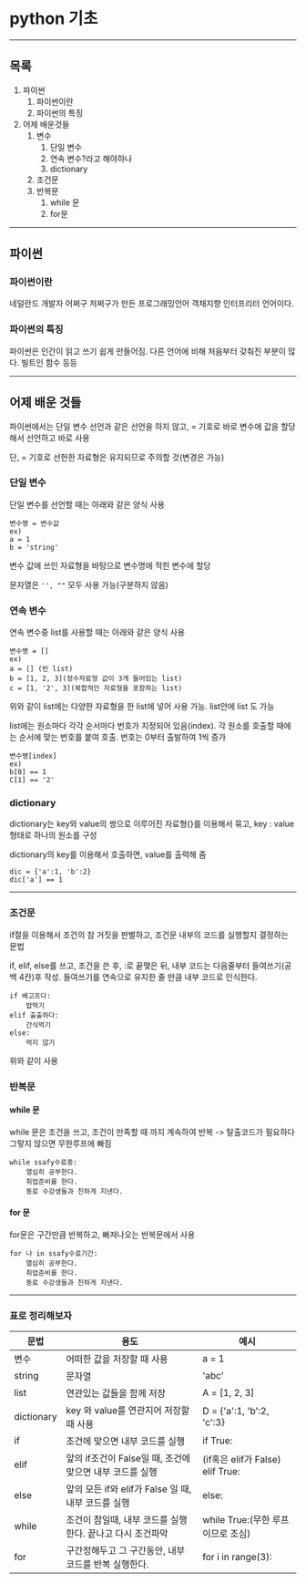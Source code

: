 # python 기초

---

## 목록

1. 파이썬
   1. 파이썬이란
   2. 파이썬의 특징
2. 어제 배운것들
   1. 변수
      1. 단일 변수
      2. 연속 변수?라고 해야하나
      3. dictionary
   2. 조건문
   3. 반복문
      1. while 문
      2. for문

---

## 파이썬



### 파이썬이란

네덜란드 개발자 어쩌구 저쩌구가 만든 프로그래밍언어 객채지향 인터프리터 언어이다.

### 파이썬의 특징

파이썬은 인간이 읽고 쓰기 쉽게 만들어짐. 다른 언어에 비해 처음부터 갖춰진 부분이 많다. 빌트인 함수 등등

---

## 어제 배운 것들

파이썬에서는 단일 변수 선언과 같은 선언을 하지 않고, = 기호로 바로 변수에 값을 할당해서 선언하고 바로 사용

단, = 기호로 선헌한 자료형은 유지되므로 주의할 것(변경은 가능)

### 단일 변수

단일 변수를 선언할 때는 아래와 같은 양식 사용

```
변수명 = 변수값
ex)
a = 1
b = 'string'
```

변수 값에 쓰인 자료형을 바탕으로 변수명에 적힌 변수에 할당

문자열은 `'', ""` 모두 사용 가능(구분하지 않음)

### 연속 변수

연속 변수중 list를 사용할 때는 아래와 같은 양식 사용

```
변수명 = []
ex)
a = [] (빈 list)
b = [1, 2, 3](정수자료형 값이 3개 들어있는 list)
c = [1, '2', 3](복합적인 자료형을 포함하는 list)
```

위와 같이 list에는 다양한 자료형을 한 list에 넣어 사용 가능. list안에 list 도 가능

list에는 원소마다 각각 순서마다 번호가 지정되어 있음(index). 각 원소를 호출할 때에는 순서에 맞는 번호를 붙여 호출. 번호는 0부터 출발하여 1씩 증가

```
변수명[index]
ex)
b[0] == 1
C[1] == '2'
```

### dictionary

dictionary는 key와 value의 쌍으로 이루어진 자료형{}를 이용해서 묶고, key : value 형태로 하나의 원소를 구성

dictionary의 key를 이용해서 호출하면, value를 출력해 줌

```
dic = {'a':1, 'b':2}
dic['a'] == 1
```

---

### 조건문

if절을 이용해서 조건의 참 거짓을 판별하고, 조건문 내부의 코드를 실행할지 결정하는 문법

if, elif, else를 쓰고, 조건을 쓴 후, :로 끝맺은 뒤, 내부 코드는 다음줄부터 들여쓰기(공백 4칸)후 작성. 들여쓰기를 연속으로 유지한 줄 만큼 내부 코드로 인식한다.

```
if 배고프다:
	밥먹기
elif 출출하다:
	간식먹기
else:
	먹지 않기	
```

위와 같이 사용 

### 반복문

#### while 문

while 문은 조건을 쓰고, 조건이 만족할 때 까지 계속하여 반복 -> 탈출코드가 필요하다 그렇지 않으면 무한루프에 빠짐

```
while ssafy수료중:
	열심히 공부한다.
	취업준비를 한다.
	동료 수강생들과 친하게 지낸다.
```

#### for 문

 for문은 구간만큼 반복하고, 빠져나오는 반복문에서 사용

```
for 나 in ssafy수료기간:
	열심히 공부한다.
	취업준비를 한다.
	동료 수강생들과 친하게 지낸다.
```

---

### 표로 정리해보자

| 문법       | 용도                                                      | 예시                                |
| ---------- | --------------------------------------------------------- | ----------------------------------- |
| 변수       | 어떠한 값을 저장할 때 사용                                | a = 1                               |
| string     | 문자열                                                    | 'abc'                               |
| list       | 연관있는 값들을 함께 저장                                 | A = [1, 2, 3]                       |
| dictionary | key 와 value를 연관지어 저장할 때 사용                    | D = {'a':1, 'b':2, 'c':3}           |
| if         | 조건에 맞으면 내부 코드를 실행                            | if True:                            |
| elif       | 앞의 if조건이 False일 때, 조건에 맞으면 내부 코드를 실행  | (if혹은  elif가 False)   elif True: |
| else       | 앞의 모든 if와 elif가 False 일 때, 내부 코드를 실행       | else:                               |
| while      | 조건이 참일때, 내부 코드를 실행한다. 끝나고 다시 조건파악 | while True:(무한 루프이므로 조심)   |
| for        | 구간정해두고 그 구간동안, 내부 코드를 반복 실행한다.      | for i in range(3):                  |